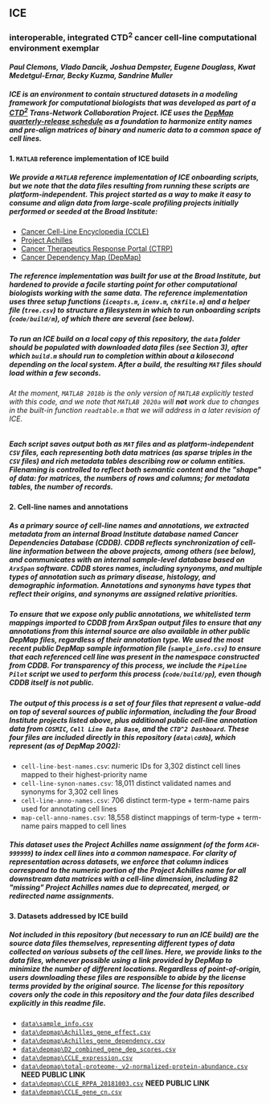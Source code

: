 ## **ICE**
### interoperable, integrated CTD<sup>2</sup> cancer cell-line computational environment exemplar

#### *Paul Clemons, Vlado Dancik, Joshua Dempster, Eugene Douglass, Kwat Medetgul-Ernar, Becky Kuzma, Sandrine Muller*

##### ICE is an environment to contain structured datasets in a modeling framework for computational biologists that was developed as part of a [CTD<sup>2</sup>](https://ocg.cancer.gov/programs/ctd2) Trans-Network Collaboration Project. ICE uses the [DepMap quarterly-release schedule](https://depmap.org/portal/) as a foundation to harmonize entity names and pre-align matrices of binary and numeric data to a common space of cell lines.

#### 1. `MATLAB` reference implementation of ICE build

##### We provide a `MATLAB` reference implementation of ICE onboarding scripts, but we note that the data files resulting from running these scripts are platform-independent. This project started as a way to make it easy to consume and align data from large-scale profiling projects initially performed or seeded at the Broad Institute:

 - [Cancer Cell-Line Encyclopedia (CCLE)](https://portals.broadinstitute.org/ccle)
 - [Project Achilles](https://depmap.org/portal/achilles/)
 - [Cancer Therapeutics Response Portal (CTRP)](https://portals.broadinstitute.org/ctrp/)
 - [Cancer Dependency Map (DepMap)](https://depmap.org/portal/)

##### The reference implementation was built for use at the Broad Institute, but hardened to provide a facile starting point for other computational biologists working with the same data. The reference implementation uses three setup functions (`iceopts.m`, `icenv.m`, `chkfile.m`) and a helper file (`tree.csv`) to structure a filesystem in which to run onboarding scripts (`code/build/m`), of which there are several (see below).

##### To run an ICE build on a local copy of this repository, the `data` folder should be populated with downloaded data files (***see Section 3***), after which `build.m` *should* run to completion within about a kilosecond depending on the local system. After a build, the resulting `MAT` files should load within a few seconds.

###### *At the moment, `MATLAB 2018b` is the only version of `MATLAB` explicitly tested with this code, and we note that `MATLAB 2020a` will* **not** *work due to changes in the built-in function `readtable.m` that we will address in a later revision of ICE.*

##### Each script saves output both as `MAT` files and as platform-independent `CSV` files, each representing both data matrices (as sparse triples in the `CSV` files) and rich metadata tables describing row or column entities. Filenaming is controlled to reflect both semantic content and the "shape" of data: for matrices, the numbers of rows and columns; for metadata tables, the number of records.

#### 2. Cell-line names and annotations

##### As a primary source of cell-line names and annotations, we extracted metadata from an internal Broad Institute database named Cancer Dependencies Database (CDDB). CDDB reflects synchronization of cell-line information between the above projects, among others (see below), and communicates with an internal sample-level database based on `ArxSpan` software. CDDB stores names, including synyonyms, and multiple types of annotation such as primary disease, histology, and demographic information. Annotations and synonyms have types that reflect their origins, and synonyms are assigned relative priorities.

##### To ensure that we expose only public annotations, we whitelisted term mappings imported to CDDB from ArxSpan output files to ensure that any annotations from this internal source are also available in other public DepMap files, regardless of their annotation type. We used the most recent public DepMap sample information file (`sample_info.csv`) to ensure that each referenced cell line was present in the namespace constructed from CDDB. For transparency of this process, we include the `Pipeline Pilot` script we used to perform this process (`code/build/pp`), even though CDDB itself is not public.

##### The output of this process is a set of four files that represent a value-add on top of several sources of public information, including the four Broad Institute projects listed above, plus additional public cell-line annotation data from `COSMIC`, `Cell Line Data Base`, and the `CTD^2 Dashboard`. These four files are included directly in this repository (`data\cddb`), which represent (as of **DepMap 20Q2**):

 - `cell-line-best-names.csv`: numeric IDs for 3,302 distinct cell lines mapped to their highest-priority name
 - `cell-line-synon-names.csv`: 18,011 distinct validated names and synonyms for 3,302 cell lines
 - `cell-line-anno-names.csv`: 706 distinct term-type + term-name pairs used for annotating cell lines
 - `map-cell-anno-names.csv`: 18,558 distinct mappings of term-type + term-name pairs mapped to cell lines

##### This dataset uses the Project Achilles name assignment (of the form `ACH-999999`) to index cell lines into a common namespace. For clarity of representation across datasets, we enforce that column indices correspond to the numeric portion of the Project Achilles name for all downstream data matrices with a cell-line dimension, including 82 "missing" Project Achilles names due to deprecated, merged, or redirected name assignments.

#### 3. Datasets addressed by ICE build

##### Not included in this repository (but necessary to run an ICE build) are the source data files themselves, representing different types of data collected on various subsets of the cell lines. Here, we provide links to the data files, whenever possible using a link provided by DepMap to minimize the number of different locations. Regardless of point-of-origin, users downloading these files are responsible to abide by the license terms provided by the original source. The license for this repository covers only the code in this repository and the four data files described explicitly in this readme file.

 - [`data\sample_info.csv`](https://ndownloader.figshare.com/files/22629137)
 - [`data\depmap\Achilles_gene_effect.csv`](https://ndownloader.figshare.com/files/22629068)
 - [`data\depmap\Achilles_gene_dependency.csv`](https://ndownloader.figshare.com/files/22629071)
 - [`data\depmap\D2_combined_gene_dep_scores.csv`](https://ndownloader.figshare.com/files/13515395)
 - [`data\depmap\CCLE_expression.csv`](https://ndownloader.figshare.com/files/22897976)
 - [`data\depmap\total-proteome-_v2-normalized-protein-abundance.csv`](https://cds.team/taiga/dataset/total-proteome--5c50/2#) **NEED PUBLIC LINK**
 - [`data\depmap\CCLE_RPPA_20181003.csv`](https://cds.team/taiga/dataset/depmap-rppa-1b43/3#) **NEED PUBLIC LINK**
 - [`data\depmap\CCLE_gene_cn.csv`](https://ndownloader.figshare.com/files/22629107)

